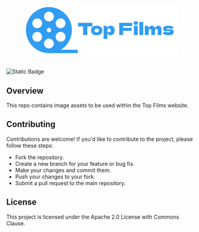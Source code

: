 <p align="center">
  <img src="https://raw.githubusercontent.com/Top-Films/assets/main/png/top-films.png" width="400" alt="logo"/>
  <br><br>
</p>

![Static Badge](https://img.shields.io/badge/license-Apache%202.0%20with%20Commons%20Clause-green)

## Overview
This repo contains image assets to be used within the Top Films website.

## Contributing
Contributions are welcome! If you'd like to contribute to the project, please follow these steps:

- Fork the repository.
- Create a new branch for your feature or bug fix.
- Make your changes and commit them.
- Push your changes to your fork.
- Submit a pull request to the main repository.

## License
This project is licensed under the Apache 2.0 License with Commons Clause.
